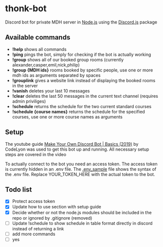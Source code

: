 # thonk-bot
Discord bot for private MDH server in [Node.js](https://nodejs.org/) using the [Discord.js](https://discord.js.org/) package

## Available commands
- **!help** shows all commands
- **!ping** pings the bot, simply for checking if the bot is actually working
- **!group** shows all of our booked group rooms (currently alexander,casper,emil,nick,philip)
- **!group {MDH ids}** rooms booked by specific people, use one or more mdh ids as arguments separated by spaces
- **!grouplink** gives a website link instead of displaying the booked rooms in the server
- **!vanish** deletes your last 10 messages
- **!clear** deletes the last 50 messages in the current text channel (requires admin priviliges)
- **!schedule** returns the schedule for the two current standard courses
- **!schedule {course names}** returns the schedule for the specified courses, use one or more course names as arguments

## Setup
The youtube guide [Make Your Own Discord Bot | Basics (2019)](https://www.youtube.com/watch?v=X_qg0Ut9nU8) by CodeLyon was used to get this bot up and running. All necessary setup steps are covered in the video

To actually connect to the bot you need an access token. The access token is currently hidden in an .env file. The [.env_sample](/.env_sample) file shows the syntax of the .env file. Replace YOUR_TOKEN_HERE with the actual token to the bot.

## Todo list 
- [x] Protect access token 
- [x] Update how to use section with setup guide
- [x] Decide whether or not the node.js modules should be included in the repo or ignored by .gitignore (removed)
- [ ] Update !schedule to show schedule in table format directly in discord instead of returning a link
- [ ] add more commands
- [ ] yes

